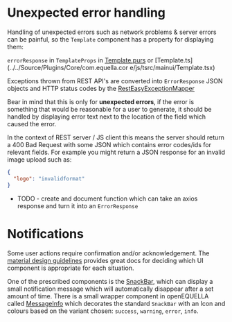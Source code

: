 # Unexpected error handling

Handling of unexpected errors such as network problems & server errors can be painful,
so the `Template` component has a property for displaying them:

`errorResponse` in `TemplateProps` in [Template.purs](../../Source/Plugins/Core/com.equella.core/js/src/MainUI/Template.purs) or [Template.ts](../../Source/Plugins/Core/com.equella.cor
e/js/tsrc/mainui/Template.tsx)

Exceptions thrown from REST API's are converted into `ErrorResponse` JSON objects and HTTP status codes
by the [RestEasyExceptionMapper](../../Source/Plugins/Core/com.equella.core/src/com/tle/web/remoting/resteasy/RestEasyExceptionMapper.java)

Bear in mind that this is only for **unexpected errors**, if the error is something that would be reasonable for
a user to generate, it should be handled by displaying error text next to the location of the field which caused the
error.

In the context of REST server / JS client this means the server should return a 400 Bad Request with some JSON
which contains error codes/ids for relevant fields. For example you might return a JSON response for an invalid image upload
such as:

```json
{
  "logo": "invalidformat"
}
```

- TODO - create and document function which can take an axios response and turn it into an `ErrorResponse`

# Notifications

Some user actions require confirmation and/or acknowledgement. The [material design guidelines](https://material.io/design/communication/confirmation-acknowledgement.html#acknowledgement)
provides great docs for deciding which UI component is appropriate for each situation.

One of the prescribed components is the [SnackBar](https://material.io/design/components/snackbars.html),
which can display a small notification message which will automatically disappear after a set amount of time.
There is a small wrapper component in openEQUELLA called [MessageInfo](../../Source/Plugins/Core/com.equella.core/js/tsrc/components/MessageInfo.tsx)
which decorates the standard `SnackBar` with an Icon and colours based on the variant chosen: `success`, `warning`, `error`, `info`.
